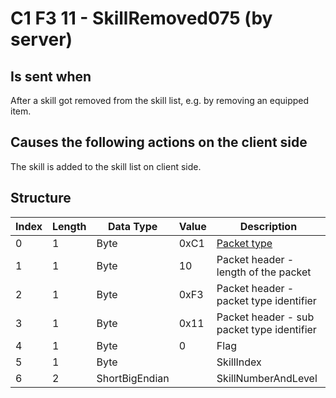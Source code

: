 # C1 F3 11 - SkillRemoved075 (by server)

## Is sent when

After a skill got removed from the skill list, e.g. by removing an equipped item.

## Causes the following actions on the client side

The skill is added to the skill list on client side.

## Structure

| Index | Length | Data Type | Value | Description |
|-------|--------|-----------|-------|-------------|
| 0 | 1 |   Byte   | 0xC1  | [Packet type](PacketTypes.md) |
| 1 | 1 |    Byte   |   10   | Packet header - length of the packet |
| 2 | 1 |    Byte   | 0xF3  | Packet header - packet type identifier |
| 3 | 1 |    Byte   | 0x11  | Packet header - sub packet type identifier |
| 4 | 1 | Byte | 0 | Flag |
| 5 | 1 | Byte |  | SkillIndex |
| 6 | 2 | ShortBigEndian |  | SkillNumberAndLevel |